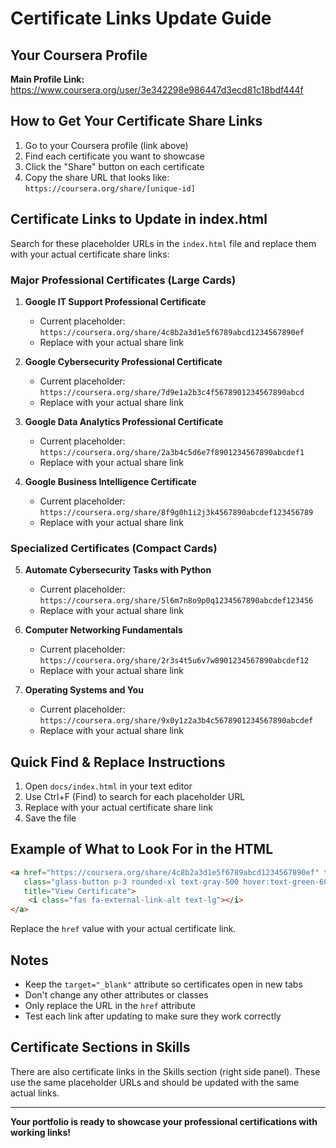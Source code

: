 # Certificate Links Update Guide

## Your Coursera Profile
**Main Profile Link:** https://www.coursera.org/user/3e342298e986447d3ecd81c18bdf444f

## How to Get Your Certificate Share Links

1. Go to your Coursera profile (link above)
2. Find each certificate you want to showcase
3. Click the "Share" button on each certificate
4. Copy the share URL that looks like: `https://coursera.org/share/[unique-id]`

## Certificate Links to Update in index.html

Search for these placeholder URLs in the `index.html` file and replace them with your actual certificate share links:

### Major Professional Certificates (Large Cards)

1. **Google IT Support Professional Certificate**
   - Current placeholder: `https://coursera.org/share/4c8b2a3d1e5f6789abcd1234567890ef`
   - Replace with your actual share link

2. **Google Cybersecurity Professional Certificate**
   - Current placeholder: `https://coursera.org/share/7d9e1a2b3c4f5678901234567890abcd`
   - Replace with your actual share link

3. **Google Data Analytics Professional Certificate**
   - Current placeholder: `https://coursera.org/share/2a3b4c5d6e7f8901234567890abcdef1`
   - Replace with your actual share link

4. **Google Business Intelligence Certificate**
   - Current placeholder: `https://coursera.org/share/8f9g0h1i2j3k4567890abcdef123456789`
   - Replace with your actual share link

### Specialized Certificates (Compact Cards)

5. **Automate Cybersecurity Tasks with Python**
   - Current placeholder: `https://coursera.org/share/5l6m7n8o9p0q1234567890abcdef123456`
   - Replace with your actual share link

6. **Computer Networking Fundamentals**
   - Current placeholder: `https://coursera.org/share/2r3s4t5u6v7w8901234567890abcdef12`
   - Replace with your actual share link

7. **Operating Systems and You**
   - Current placeholder: `https://coursera.org/share/9x0y1z2a3b4c5678901234567890abcdef`
   - Replace with your actual share link

## Quick Find & Replace Instructions

1. Open `docs/index.html` in your text editor
2. Use Ctrl+F (Find) to search for each placeholder URL
3. Replace with your actual certificate share link
4. Save the file

## Example of What to Look For in the HTML

```html
<a href="https://coursera.org/share/4c8b2a3d1e5f6789abcd1234567890ef" target="_blank" 
   class="glass-button p-3 rounded-xl text-gray-500 hover:text-green-600 dark:hover:text-green-400 transition-all duration-300 hover:scale-110 opacity-0 group-hover:opacity-100"
   title="View Certificate">
    <i class="fas fa-external-link-alt text-lg"></i>
</a>
```

Replace the `href` value with your actual certificate link.

## Notes

- Keep the `target="_blank"` attribute so certificates open in new tabs
- Don't change any other attributes or classes
- Only replace the URL in the `href` attribute
- Test each link after updating to make sure they work correctly

## Certificate Sections in Skills

There are also certificate links in the Skills section (right side panel). These use the same placeholder URLs and should be updated with the same actual links.

---

**Your portfolio is ready to showcase your professional certifications with working links!**
